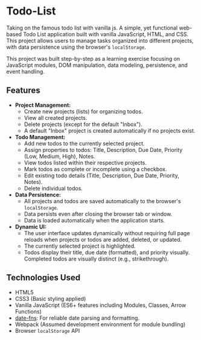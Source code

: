 # Todo-List

Taking on the famous todo list with vanilla js.
A simple, yet functional web-based Todo List application built with vanilla JavaScript, HTML, and CSS. This project allows users to manage tasks organized into different projects, with data persistence using the browser's `localStorage`.

This project was built step-by-step as a learning exercise focusing on JavaScript modules, DOM manipulation, data modeling, persistence, and event handling.

## Features

- **Project Management:**
  - Create new projects (lists) for organizing todos.
  - View all created projects.
  - Delete projects (except for the default "Inbox").
  - A default "Inbox" project is created automatically if no projects exist.
- **Todo Management:**
  - Add new todos to the currently selected project.
  - Assign properties to todos: Title, Description, Due Date, Priority (Low, Medium, High), Notes.
  - View todos listed within their respective projects.
  - Mark todos as complete or incomplete using a checkbox.
  - Edit existing todo details (Title, Description, Due Date, Priority, Notes).
  - Delete individual todos.
- **Data Persistence:**
  - All projects and todos are saved automatically to the browser's `localStorage`.
  - Data persists even after closing the browser tab or window.
  - Data is loaded automatically when the application starts.
- **Dynamic UI:**
  - The user interface updates dynamically without requiring full page reloads when projects or todos are added, deleted, or updated.
  - The currently selected project is highlighted.
  - Todos display their title, due date (formatted), and priority visually. Completed todos are visually distinct (e.g., strikethrough).

## Technologies Used

- HTML5
- CSS3 (Basic styling applied)
- Vanilla JavaScript (ES6+ features including Modules, Classes, Arrow Functions)
- [date-fns](https://date-fns.org/): For reliable date parsing and formatting.
- Webpack (Assumed development environment for module bundling)
- Browser `localStorage` API
